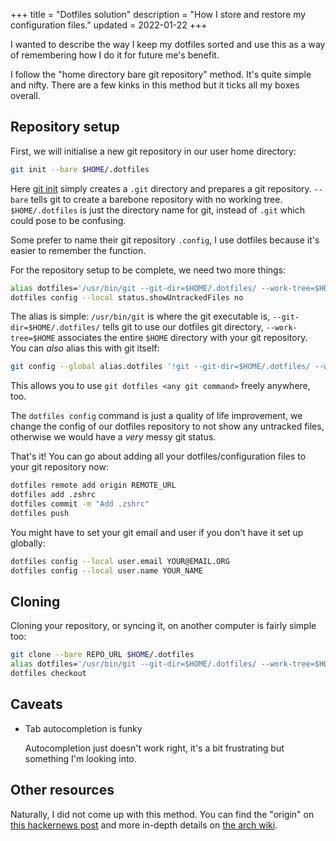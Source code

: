 +++
title = "Dotfiles solution"
description = "How I store and restore my configuration files."
updated = 2022-01-22
+++

I wanted to describe the way I keep my dotfiles sorted and use this as a way of remembering how I do it for future me's benefit.

I follow the "home directory bare git repository" method. It's quite simple and nifty. There are a few kinks in this method but it ticks all my boxes overall.

## Repository setup

First, we will initialise a new git repository in our user home directory:

```bash
git init --bare $HOME/.dotfiles
```

Here [git init](https://git-scm.com/docs/git-init) simply creates a `.git` directory and prepares a git repository. `--bare` tells git to create a barebone repository with no working tree. `$HOME/.dotfiles` is just the directory name for git, instead of `.git` which could pose to be confusing.

Some prefer to name their git repository `.config`, I use dotfiles because it's easier to remember the function.

For the repository setup to be complete, we need two more things:

```bash
alias dotfiles='/usr/bin/git --git-dir=$HOME/.dotfiles/ --work-tree=$HOME'
dotfiles config --local status.showUntrackedFiles no
```

The alias is simple: `/usr/bin/git` is where the git executable is, `--git-dir=$HOME/.dotfiles/` tells git to use our dotfiles git directory, `--work-tree=$HOME` associates the entire `$HOME` directory with your git repository. You can _also_ alias this with git itself:

```bash
git config --global alias.dotfiles '!git --git-dir=$HOME/.dotfiles/ --work-tree=$HOME'
```

This allows you to use `git dotfiles <any git command>` freely anywhere, too.

The `dotfiles config` command is just a quality of life improvement, we change the config of our dotfiles repository to not show any untracked files, otherwise we would have a _very_ messy git status.

That's it! You can go about adding all your dotfiles/configuration files to your git repository now:

```bash
dotfiles remote add origin REMOTE_URL
dotfiles add .zshrc
dotfiles commit -m "Add .zshrc"
dotfiles push
```

You might have to set your git email and user if you don't have it set up globally:

```bash
dotfiles config --local user.email YOUR@EMAIL.ORG
dotfiles config --local user.name YOUR_NAME
```

## Cloning

Cloning your repository, or syncing it, on another computer is fairly simple too:

```bash
git clone --bare REPO_URL $HOME/.dotfiles
alias dotfiles='/usr/bin/git --git-dir=$HOME/.dotfiles/ --work-tree=$HOME'
dotfiles checkout
```

## Caveats

* Tab autocompletion is funky

    Autocompletion just doesn't work right, it's a bit frustrating but something I'm looking into.

## Other resources

Naturally, I did not come up with this method. You can find the "origin" on [this hackernews post](//web.archive.org/web/20211111004149/https://news.ycombinator.com/item?id=11070797) and more in-depth details on [the arch wiki](//wiki.archlinux.org/title/Dotfiles).